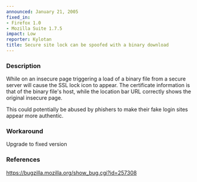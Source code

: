 ```yaml
---
announced: January 21, 2005
fixed_in:
- Firefox 1.0
- Mozilla Suite 1.7.5
impact: Low
reporter: Kylotan
title: Secure site lock can be spoofed with a binary download
---
```


<h3>Description</h3>

<p>While on an insecure page triggering a load of a binary file from
a secure server will cause the SSL lock icon to appear. The certificate
information is that of the binary file's host, while the location bar URL
correctly shows the original insecure page.</p>

<p>This could potentially be abused by phishers to make their fake login sites
appear more authentic.</p>

<h3>Workaround</h3>

<p>Upgrade to fixed version</p>

<h3>References</h3>

<p><a href="https://bugzilla.mozilla.org/show_bug.cgi?id=257308">
https://bugzilla.mozilla.org/show_bug.cgi?id=257308</a></p>




